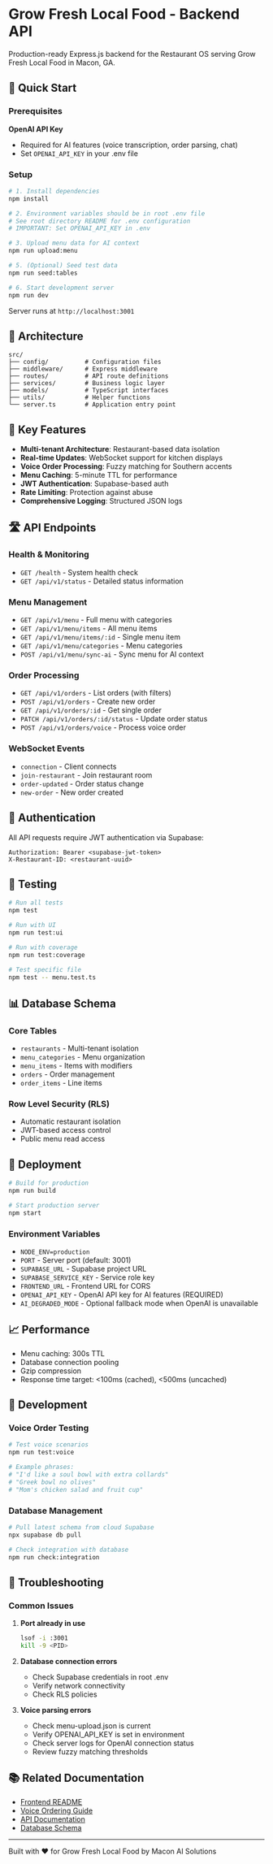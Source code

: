 # Grow Fresh Local Food - Backend API

Production-ready Express.js backend for the Restaurant OS serving Grow Fresh Local Food in Macon, GA.

## 🚀 Quick Start

### Prerequisites
**OpenAI API Key**
- Required for AI features (voice transcription, order parsing, chat)
- Set `OPENAI_API_KEY` in your .env file

### Setup
```bash
# 1. Install dependencies
npm install

# 2. Environment variables should be in root .env file
# See root directory README for .env configuration
# IMPORTANT: Set OPENAI_API_KEY in .env

# 3. Upload menu data for AI context
npm run upload:menu

# 5. (Optional) Seed test data
npm run seed:tables

# 6. Start development server
npm run dev
```

Server runs at `http://localhost:3001`

## 📁 Architecture

```
src/
├── config/          # Configuration files
├── middleware/      # Express middleware
├── routes/          # API route definitions
├── services/        # Business logic layer
├── models/          # TypeScript interfaces
├── utils/           # Helper functions
└── server.ts        # Application entry point
```

## 🔑 Key Features

- **Multi-tenant Architecture**: Restaurant-based data isolation
- **Real-time Updates**: WebSocket support for kitchen displays
- **Voice Order Processing**: Fuzzy matching for Southern accents
- **Menu Caching**: 5-minute TTL for performance
- **JWT Authentication**: Supabase-based auth
- **Rate Limiting**: Protection against abuse
- **Comprehensive Logging**: Structured JSON logs

## 🛣️ API Endpoints

### Health & Monitoring
- `GET /health` - System health check
- `GET /api/v1/status` - Detailed status information

### Menu Management
- `GET /api/v1/menu` - Full menu with categories
- `GET /api/v1/menu/items` - All menu items
- `GET /api/v1/menu/items/:id` - Single menu item
- `GET /api/v1/menu/categories` - Menu categories
- `POST /api/v1/menu/sync-ai` - Sync menu for AI context

### Order Processing
- `GET /api/v1/orders` - List orders (with filters)
- `POST /api/v1/orders` - Create new order
- `GET /api/v1/orders/:id` - Get single order
- `PATCH /api/v1/orders/:id/status` - Update order status
- `POST /api/v1/orders/voice` - Process voice order

### WebSocket Events
- `connection` - Client connects
- `join-restaurant` - Join restaurant room
- `order-updated` - Order status change
- `new-order` - New order created

## 🔐 Authentication

All API requests require JWT authentication via Supabase:

```http
Authorization: Bearer <supabase-jwt-token>
X-Restaurant-ID: <restaurant-uuid>
```

## 🧪 Testing

```bash
# Run all tests
npm test

# Run with UI
npm run test:ui

# Run with coverage
npm run test:coverage

# Test specific file
npm test -- menu.test.ts
```

## 📊 Database Schema

### Core Tables
- `restaurants` - Multi-tenant isolation
- `menu_categories` - Menu organization
- `menu_items` - Items with modifiers
- `orders` - Order management
- `order_items` - Line items

### Row Level Security (RLS)
- Automatic restaurant isolation
- JWT-based access control
- Public menu read access

## 🚀 Deployment

```bash
# Build for production
npm run build

# Start production server
npm start
```

### Environment Variables
- `NODE_ENV=production`
- `PORT` - Server port (default: 3001)
- `SUPABASE_URL` - Supabase project URL
- `SUPABASE_SERVICE_KEY` - Service role key
- `FRONTEND_URL` - Frontend URL for CORS
- `OPENAI_API_KEY` - OpenAI API key for AI features (REQUIRED)
- `AI_DEGRADED_MODE` - Optional fallback mode when OpenAI is unavailable

## 📈 Performance

- Menu caching: 300s TTL
- Database connection pooling
- Gzip compression
- Response time target: <100ms (cached), <500ms (uncached)

## 🔧 Development

### Voice Order Testing
```bash
# Test voice scenarios
npm run test:voice

# Example phrases:
# "I'd like a soul bowl with extra collards"
# "Greek bowl no olives"
# "Mom's chicken salad and fruit cup"
```

### Database Management
```bash
# Pull latest schema from cloud Supabase
npx supabase db pull

# Check integration with database
npm run check:integration
```

## 🐛 Troubleshooting

### Common Issues

1. **Port already in use**
   ```bash
   lsof -i :3001
   kill -9 <PID>
   ```

2. **Database connection errors**
   - Check Supabase credentials in root .env
   - Verify network connectivity
   - Check RLS policies

3. **Voice parsing errors**
   - Check menu-upload.json is current
   - Verify OPENAI_API_KEY is set in environment
   - Check server logs for OpenAI connection status
   - Review fuzzy matching thresholds

## 📚 Related Documentation

- [Frontend README](../README.md)
- [Voice Ordering Guide](../docs/VOICE_ORDERING_GUIDE.md)
- [API Documentation](../docs/api/)
- [Database Schema](./supabase/migrations/)

---

Built with ❤️ for Grow Fresh Local Food by Macon AI Solutions